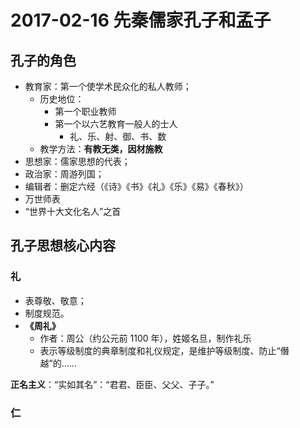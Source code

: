 # 2017-02-16 先秦儒家孔子和孟子

## 孔子的角色

- 教育家：第一个使学术民众化的私人教师；
  - 历史地位：
    - 第一个职业教师
    - 第一个以六艺教育一般人的士人
      - 礼、乐、射、御、书、数
  - 教学方法：**有教无类，因材施教**
- 思想家：儒家思想的代表；
- 政治家：周游列国；
- 编辑者：删定六经（《诗》《书》《礼》《乐》《易》《春秋》）
- 万世师表
- “世界十大文化名人”之首

## 孔子思想核心内容

### 礼

- 表尊敬、敬意；
- 制度规范。
- **《周礼》**
  - 作者：周公（约公元前 1100 年），姓姬名旦，制作礼乐
  - 表示等级制度的典章制度和礼仪规定，是维护等级制度、防止“僭越”的……

**正名主义**：“实如其名”：“君君、臣臣、父父、子子。”

### 仁
